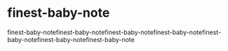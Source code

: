 # finest-baby-note
finest-baby-notefinest-baby-notefinest-baby-notefinest-baby-notefinest-baby-notefinest-baby-notefinest-baby-note
